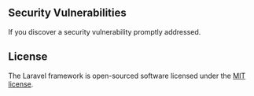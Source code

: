 ## Security Vulnerabilities

If you discover a security vulnerability promptly addressed.

## License

The Laravel framework is open-sourced software licensed under the [MIT license](https://opensource.org/licenses/MIT).
